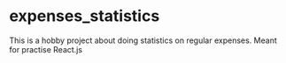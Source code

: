 # expenses_statistics
This is a hobby project about doing statistics on regular expenses. Meant for practise React.js
